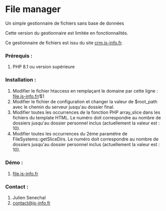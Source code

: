 # File manager
<p>Un simple gestionnaire de fichiers sans base de données</p>
<p>Cette version du gestionnaire est limitée en fonctionnalités.</p>
<p>Ce gestionnaire de fichiers est issu du site <a href="https://crm.js-info.fr" target="_blank">crm.js-info.fr</a>.</p>
<h3>Prérequis :</h3>
<ol>
<li>PHP 8.1 ou version supérieure</li>
</ol>
<h3>Installation :</h3>
<ol>
<li>Modifier le fichier htaccess en remplaçant le domaine par cette ligne : <u>file.js-info.fr</u>/$1</li>
<li>Modifier le fichier de configuration et changer la valeur de $root_path avec le chemin du serveur jusqu'au dossier final.</li>
<li>Modifier toutes les occurrences de la fonction PHP array_slice dans les fichiers du template HTML. Le numéro doit correspondre au nombre de dossiers jusqu'au dossier personnel inclus (actuellement la valeur est : 10).</li>
<li>Modifier toutes les occurrences du 2ème paramètre de FileSystems::getSliceDirs. Le numéro doit correspondre au nombre de dossiers jusqu'au dossier personnel inclus (actuellement la valeur est : 10).</li>
</ol>
<h3>Démo :</h3>
<ol>
<li><a href="https://file.js-info.fr/datas/data" target="_blank">file.js-info.fr</a></li>
</ol>
<h3>Contact :</h3>
<ol>
<li>Julien Senechal</li>
<li><a href="mailto:contact@js-info.fr">contact@js-info.fr</a></li>
</ol>
